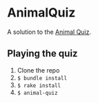 # AnimalQuiz

A solution to the [Animal Quiz](https://github.com/Ladtech/ruby-bootcamp/blob/master/exercise-9/animal_quiz.pdf).

## Playing the quiz

1. Clone the repo
2. `$ bundle install`
3. `$ rake install`
4. `$ animal-quiz`
